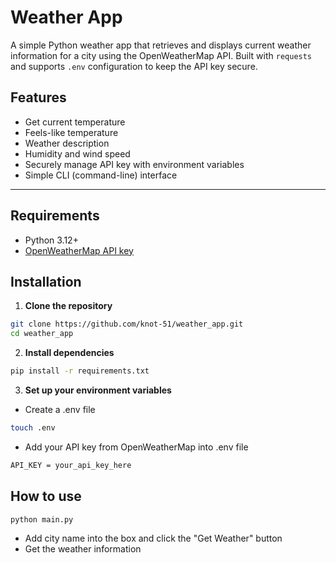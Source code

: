 # Weather App
A simple Python weather app that retrieves and displays current weather information for a city using the OpenWeatherMap API. Built with `requests` and supports `.env` configuration to keep the API key secure.

## Features
- Get current temperature
- Feels-like temperature
- Weather description
- Humidity and wind speed
- Securely manage API key with environment variables
- Simple CLI (command-line) interface

---

## Requirements
- Python 3.12+
- [OpenWeatherMap API key](https://openweathermap.org/api)

## Installation
1. **Clone the repository**
```bash
git clone https://github.com/knot-51/weather_app.git
cd weather_app
```
2. **Install dependencies**
```bash
pip install -r requirements.txt
```
3. **Set up your environment variables**
- Create a .env file
```bash
touch .env
```
- Add your API key from OpenWeatherMap into .env file
```bash
API_KEY = your_api_key_here
```

## How to use
```bash
python main.py
```
- Add city name into the box and click the "Get Weather" button
- Get the weather information
